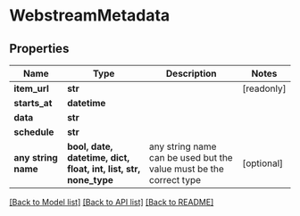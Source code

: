 # WebstreamMetadata


## Properties
Name | Type | Description | Notes
------------ | ------------- | ------------- | -------------
**item_url** | **str** |  | [readonly] 
**starts_at** | **datetime** |  | 
**data** | **str** |  | 
**schedule** | **str** |  | 
**any string name** | **bool, date, datetime, dict, float, int, list, str, none_type** | any string name can be used but the value must be the correct type | [optional]

[[Back to Model list]](../README.md#documentation-for-models) [[Back to API list]](../README.md#documentation-for-api-endpoints) [[Back to README]](../README.md)


